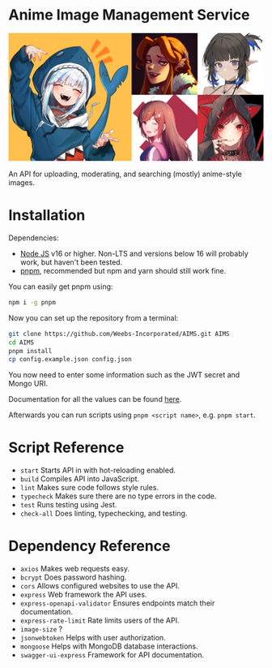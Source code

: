 # Anime Image Management Service

![image](./.github/AIMS.png)

An API for uploading, moderating, and searching (mostly) anime-style images.

# Installation

Dependencies:

-   [Node JS](https://nodejs.org/en/) v16 or higher. Non-LTS and versions below 16 will probably work, but haven't been tested.
-   [pnpm](https://pnpm.io/), recommended but npm and yarn should still work fine.

You can easily get pnpm using:

```sh
npm i -g pnpm
```

Now you can set up the repository from a terminal:

```sh
git clone https://github.com/Weebs-Incorporated/AIMS.git AIMS
cd AIMS
pnpm install
cp config.example.json config.json
```

You now need to enter some information such as the JWT secret and Mongo URI.

Documentation for all the values can be found [here](src/config.ts).

Afterwards you can run scripts using `pnpm <script name>`, e.g. `pnpm start`.

# Script Reference

-   `start` Starts API in with hot-reloading enabled.
-   `build` Compiles API into JavaScript.
-   `lint` Makes sure code follows style rules.
-   `typecheck` Makes sure there are no type errors in the code.
-   `test` Runs testing using Jest.
-   `check-all` Does linting, typechecking, and testing.

# Dependency Reference

-   `axios` Makes web requests easy.
-   `bcrypt` Does password hashing.
-   `cors` Allows configured websites to use the API.
-   `express` Web framework the API uses.
-   `express-openapi-validator` Ensures endpoints match their documentation.
-   `express-rate-limit` Rate limits users of the API.
-   `image-size` ?
-   `jsonwebtoken` Helps with user authorization.
-   `mongoose` Helps with MongoDB database interactions.
-   `swagger-ui-express` Framework for API documentation.
